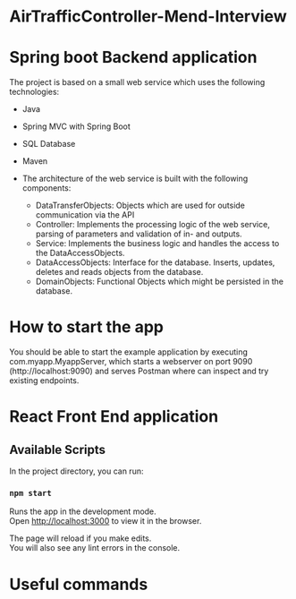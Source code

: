 # AirTrafficController-Mend-Interview

# Spring boot Backend application

The project is based on a small web service which uses the following technologies:

* Java
* Spring MVC with Spring Boot
* SQL Database
* Maven

 * The architecture of the web service is built with the following components:
   * DataTransferObjects: Objects which are used for outside communication via the API
   * Controller: Implements the processing logic of the web service, parsing of parameters and validation of in- and outputs.
   * Service: Implements the business logic and handles the access to the DataAccessObjects.
   * DataAccessObjects: Interface for the database. Inserts, updates, deletes and reads objects from the database.
   * DomainObjects: Functional Objects which might be persisted in the database.

# How to start the app
You should be able to start the example application by executing com.myapp.MyappServer, which starts a webserver on port 9090 (http://localhost:9090) and serves Postman where can inspect and try existing endpoints.

# React Front End application
## Available Scripts

In the project directory, you can run:

### `npm start`

Runs the app in the development mode.<br>
Open [http://localhost:3000](http://localhost:3000) to view it in the browser.

The page will reload if you make edits.<br>
You will also see any lint errors in the console.

# Useful commands
